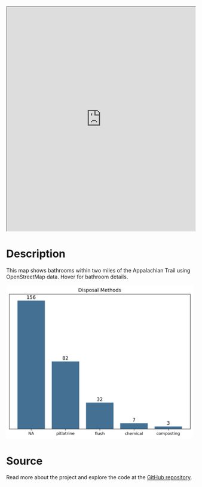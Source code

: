 <iframe src="https://nbviewer.org/github/apancoast/at_restrooms/blob/main/map.html" height="600px" width="100%"></iframe>

# Description
This map shows bathrooms within two miles of the Appalachian Trail using OpenStreetMap data. Hover for bathroom details.

<img src="https://github.com/apancoast/at_restrooms/blob/main/disposal_methods.png?raw=true" alt="Disposal Methods" width="500">

# Source
Read more about the project and explore the code at the [GitHub repository](https://github.com/apancoast/at_restrooms).
